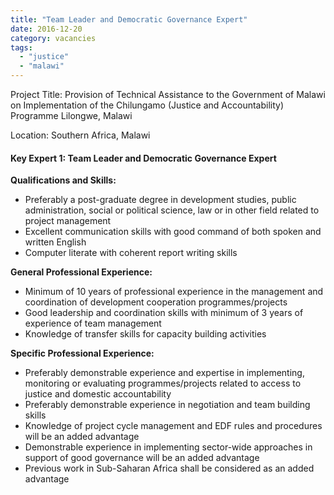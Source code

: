 ```yaml
---
title: "Team Leader and Democratic Governance Expert"
date: 2016-12-20
category: vacancies
tags: 
  - "justice"
  - "malawi"
---
```


Project Title: Provision of Technical Assistance to the Government of Malawi on Implementation of the Chilungamo (Justice and Accountability) Programme Lilongwe, Malawi

Location: Southern Africa, Malawi

#### Key Expert 1: Team Leader and Democratic Governance Expert

**Qualifications and Skills:**

- Preferably a post-graduate degree in development studies, public administration, social or political science, law or in other field related to project management
- Excellent communication skills with good command of both spoken and written English
- Computer literate with coherent report writing skills

**General Professional Experience:**

- Minimum of 10 years of professional experience in the management and coordination of development cooperation programmes/projects
- Good leadership and coordination skills with minimum of 3 years of experience of team management
- Knowledge of transfer skills for capacity building activities

**Specific Professional Experience:**

- Preferably demonstrable experience and expertise in implementing, monitoring or evaluating programmes/projects related to access to justice and domestic accountability
- Preferably demonstrable experience in negotiation and team building skills
- Knowledge of project cycle management and EDF rules and procedures will be an added advantage
- Demonstrable experience in implementing sector-wide approaches in support of good governance will be an added advantage
- Previous work in Sub-Saharan Africa shall be considered as an added advantage
